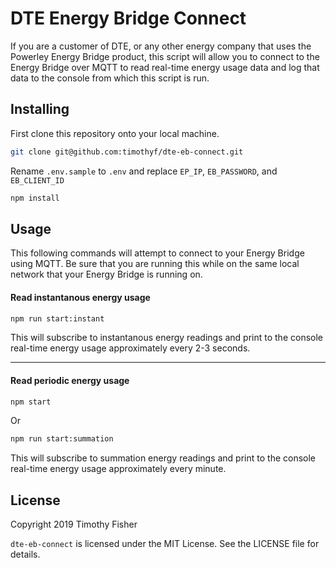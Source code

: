 
# DTE Energy Bridge Connect
If you are a customer of DTE, or any other energy company that uses the Powerley Energy Bridge product, this script will allow you to connect to the Energy Bridge over MQTT to read real-time energy usage data and log that data to the console from which this script is run.

## Installing
First clone this repository onto your local machine.
```sh
git clone git@github.com:timothyf/dte-eb-connect.git
```
Rename `.env.sample` to `.env` and replace `EP_IP`, `EB_PASSWORD`, and `EB_CLIENT_ID`
```sh
npm install
```

## Usage
This following commands will attempt to connect to your Energy Bridge using MQTT. Be sure that you are running this while on the same local network that your Energy Bridge is running on.

#### Read instantanous energy usage
```sh
npm run start:instant
```
This will subscribe to instantanous energy readings and print to the console real-time energy usage approximately every 2-3 seconds.

-------------------------------------------------------
#### Read periodic energy usage
```sh
npm start
```
Or
```sh
npm run start:summation
```
This will subscribe to summation energy readings and print to the console real-time energy usage approximately every minute.

## License
Copyright 2019 Timothy Fisher

`dte-eb-connect` is licensed under the MIT License.
See the LICENSE file for details.
